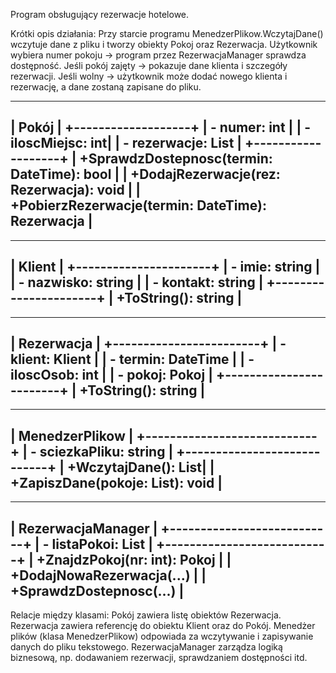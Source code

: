 Program obsługujący rezerwacje hotelowe.

Krótki opis działania:
Przy starcie programu MenedzerPlikow.WczytajDane() wczytuje dane z pliku i tworzy obiekty Pokoj oraz
Rezerwacja.
Użytkownik wybiera numer pokoju → program przez RezerwacjaManager sprawdza dostępność.
Jeśli pokój zajęty → pokazuje dane klienta i szczegóły rezerwacji.
Jeśli wolny → użytkownik może dodać nowego klienta i rezerwację, a dane zostaną zapisane do pliku.

-------------------
| Pokój |
+-------------------+
| - numer: int |
| - iloscMiejsc: int|
| - rezerwacje: List<Rezerwacja> |
+-------------------+
| +SprawdzDostepnosc(termin: DateTime): bool |
| +DodajRezerwacje(rez: Rezerwacja): void |
| +PobierzRezerwacje(termin: DateTime): Rezerwacja |
-------------------
----------------------
| Klient |
+----------------------+
| - imie: string |
| - nazwisko: string |
| - kontakt: string |
+----------------------+
| +ToString(): string |
----------------------
------------------------
| Rezerwacja |
+------------------------+
| - klient: Klient |
| - termin: DateTime |
| - iloscOsob: int |
| - pokoj: Pokoj |
+------------------------+
| +ToString(): string |
------------------------
----------------------------
| MenedzerPlikow |
+----------------------------+
| - sciezkaPliku: string |
+----------------------------+
| +WczytajDane(): List<Pokoj>|
| +ZapiszDane(pokoje: List<Pokoj>): void |
----------------------------
---------------------------
| RezerwacjaManager |
+---------------------------+
| - listaPokoi: List<Pokoj> |
+---------------------------+
| +ZnajdzPokoj(nr: int): Pokoj |
| +DodajNowaRezerwacja(...) |
| +SprawdzDostepnosc(...) |
---------------------------

Relacje między klasami:
Pokój zawiera listę obiektów Rezerwacja.
Rezerwacja zawiera referencję do obiektu Klient oraz do Pokój.
Menedżer plików (klasa MenedzerPlikow) odpowiada za wczytywanie i zapisywanie danych do pliku
tekstowego.
RezerwacjaManager zarządza logiką biznesową, np. dodawaniem rezerwacji, sprawdzaniem dostępności
itd.
